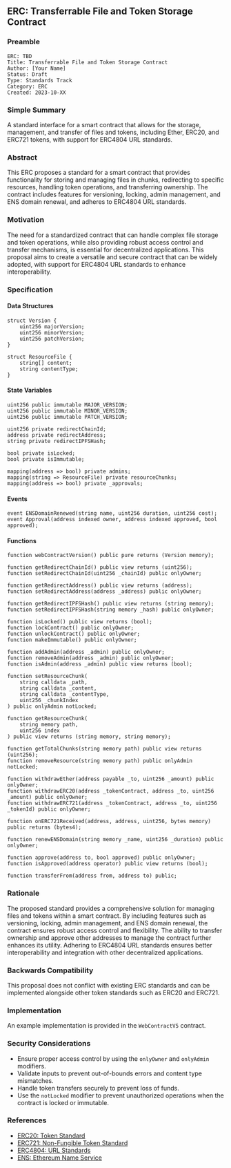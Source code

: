 ## ERC: Transferrable File and Token Storage Contract

### Preamble

```
ERC: TBD
Title: Transferrable File and Token Storage Contract
Author: [Your Name]
Status: Draft
Type: Standards Track
Category: ERC
Created: 2023-10-XX
```

### Simple Summary

A standard interface for a smart contract that allows for the storage, management, and transfer of files and tokens, including Ether, ERC20, and ERC721 tokens, with support for ERC4804 URL standards.

### Abstract

This ERC proposes a standard for a smart contract that provides functionality for storing and managing files in chunks, redirecting to specific resources, handling token operations, and transferring ownership. The contract includes features for versioning, locking, admin management, and ENS domain renewal, and adheres to ERC4804 URL standards.

### Motivation

The need for a standardized contract that can handle complex file storage and token operations, while also providing robust access control and transfer mechanisms, is essential for decentralized applications. This proposal aims to create a versatile and secure contract that can be widely adopted, with support for ERC4804 URL standards to enhance interoperability.

### Specification

#### Data Structures

```solidity
struct Version {
    uint256 majorVersion;
    uint256 minorVersion;
    uint256 patchVersion;
}

struct ResourceFile {
    string[] content;
    string contentType;
}
```

#### State Variables

```solidity
uint256 public immutable MAJOR_VERSION;
uint256 public immutable MINOR_VERSION;
uint256 public immutable PATCH_VERSION;

uint256 private redirectChainId;
address private redirectAddress;
string private redirectIPFSHash;

bool private isLocked;
bool private isImmutable;

mapping(address => bool) private admins;
mapping(string => ResourceFile) private resourceChunks;
mapping(address => bool) private _approvals;
```

#### Events

```solidity
event ENSDomainRenewed(string name, uint256 duration, uint256 cost);
event Approval(address indexed owner, address indexed approved, bool approved);
```

#### Functions

```solidity
function webContractVersion() public pure returns (Version memory);

function getRedirectChainId() public view returns (uint256);
function setRedirectChainId(uint256 _chainId) public onlyOwner;

function getRedirectAddress() public view returns (address);
function setRedirectAddress(address _address) public onlyOwner;

function getRedirectIPFSHash() public view returns (string memory);
function setRedirectIPFSHash(string memory _hash) public onlyOwner;

function isLocked() public view returns (bool);
function lockContract() public onlyOwner;
function unlockContract() public onlyOwner;
function makeImmutable() public onlyOwner;

function addAdmin(address _admin) public onlyOwner;
function removeAdmin(address _admin) public onlyOwner;
function isAdmin(address _admin) public view returns (bool);

function setResourceChunk(
    string calldata _path,
    string calldata _content,
    string calldata _contentType,
    uint256 _chunkIndex
) public onlyAdmin notLocked;

function getResourceChunk(
    string memory path,
    uint256 index
) public view returns (string memory, string memory);

function getTotalChunks(string memory path) public view returns (uint256);
function removeResource(string memory path) public onlyAdmin notLocked;

function withdrawEther(address payable _to, uint256 _amount) public onlyOwner;
function withdrawERC20(address _tokenContract, address _to, uint256 _amount) public onlyOwner;
function withdrawERC721(address _tokenContract, address _to, uint256 _tokenId) public onlyOwner;

function onERC721Received(address, address, uint256, bytes memory) public returns (bytes4);

function renewENSDomain(string memory _name, uint256 _duration) public onlyOwner;

function approve(address to, bool approved) public onlyOwner;
function isApproved(address operator) public view returns (bool);

function transferFrom(address from, address to) public;
```

### Rationale

The proposed standard provides a comprehensive solution for managing files and tokens within a smart contract. By including features such as versioning, locking, admin management, and ENS domain renewal, the contract ensures robust access control and flexibility. The ability to transfer ownership and approve other addresses to manage the contract further enhances its utility. Adhering to ERC4804 URL standards ensures better interoperability and integration with other decentralized applications.

### Backwards Compatibility

This proposal does not conflict with existing ERC standards and can be implemented alongside other token standards such as ERC20 and ERC721.

### Implementation

An example implementation is provided in the `WebContractV5` contract.

### Security Considerations

- Ensure proper access control by using the `onlyOwner` and `onlyAdmin` modifiers.
- Validate inputs to prevent out-of-bounds errors and content type mismatches.
- Handle token transfers securely to prevent loss of funds.
- Use the `notLocked` modifier to prevent unauthorized operations when the contract is locked or immutable.

### References

- [ERC20: Token Standard](https://eips.ethereum.org/EIPS/eip-20)
- [ERC721: Non-Fungible Token Standard](https://eips.ethereum.org/EIPS/eip-721)
- [ERC4804: URL Standards](https://eips.ethereum.org/EIPS/eip-4804)
- [ENS: Ethereum Name Service](https://ens.domains/)
